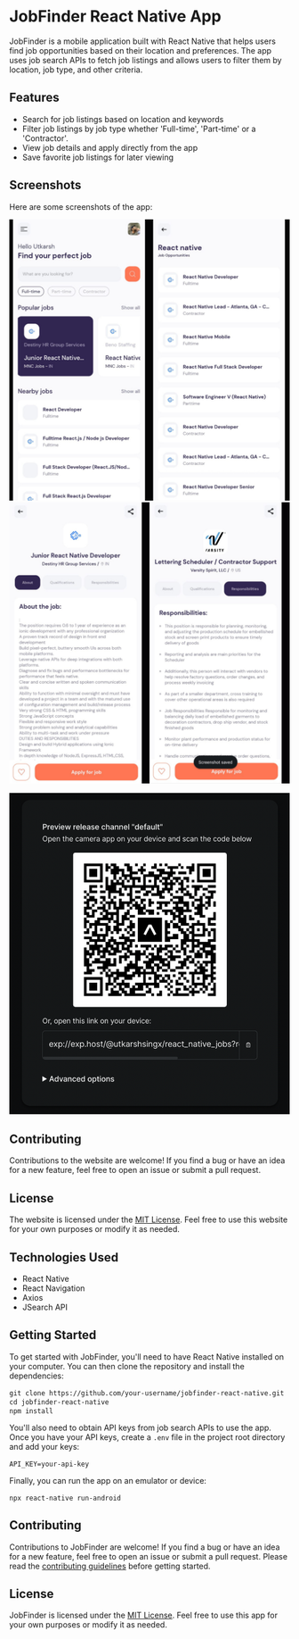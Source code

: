 # JobFinder React Native App

JobFinder is a mobile application built with React Native that helps users find job opportunities based on their location and preferences. The app uses job search APIs to fetch job listings and allows users to filter them by location, job type, and other criteria.

## Features

- Search for job listings based on location and keywords
- Filter job listings by job type whether 'Full-time', 'Part-time' or a 'Contractor'.
- View job details and apply directly from the app
- Save favorite job listings for later viewing

## Screenshots

Here are some screenshots of the app:

![Screenshot 1](assets/screenshots/screenshot1.png) ![Screenshot 2](assets/screenshots/screenshot2.png)

![Screenshot 3](assets/screenshots/screenshot3.png)

## Contributing

Contributions to the website are welcome! If you find a bug or have an idea for a new feature, feel free to open an issue or submit a pull request.

## License

The website is licensed under the [MIT License](LICENSE). Feel free to use this website for your own purposes or modify it as needed.

## Technologies Used

- React Native
- React Navigation
- Axios
- JSearch API

## Getting Started

To get started with JobFinder, you'll need to have React Native installed on your computer. You can then clone the repository and install the dependencies:

```
git clone https://github.com/your-username/jobfinder-react-native.git
cd jobfinder-react-native
npm install
```

You'll also need to obtain API keys from job search APIs to use the app. Once you have your API keys, create a `.env` file in the project root directory and add your keys:

```
API_KEY=your-api-key
```

Finally, you can run the app on an emulator or device:

```
npx react-native run-android
```

## Contributing

Contributions to JobFinder are welcome! If you find a bug or have an idea for a new feature, feel free to open an issue or submit a pull request. Please read the [contributing guidelines](CONTRIBUTING.md) before getting started.

## License

JobFinder is licensed under the [MIT License](LICENSE). Feel free to use this app for your own purposes or modify it as needed.

